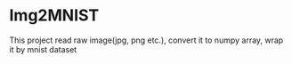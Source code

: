 # Img2MNIST
This project read raw image(jpg, png etc.), convert it to numpy array, wrap it by mnist dataset
